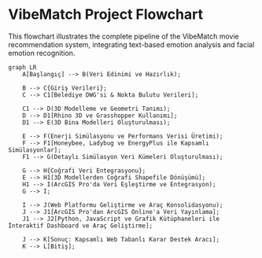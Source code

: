 # VibeMatch Project Flowchart

This flowchart illustrates the complete pipeline of the VibeMatch movie recommendation system, integrating text-based emotion analysis and facial emotion recognition.

```mermaid
graph LR
    A[Başlangıç] --> B(Veri Edinimi ve Hazırlık);

    B --> C{Giriş Verileri};
    C --> C1[Belediye DWG'si & Nokta Bulutu Verileri];

    C1 --> D(3D Modelleme ve Geometri Tanımı);
    D --> D1[Rhino 3D ve Grasshopper Kullanımı];
    D1 --> E(3D Bina Modelleri Oluşturulması);

    E --> F(Enerji Simülasyonu ve Performans Verisi Üretimi);
    F --> F1[Honeybee, Ladybug ve EnergyPlus ile Kapsamlı Simülasyonlar];
    F1 --> G(Detaylı Simülasyon Veri Kümeleri Oluşturulması);

    G --> H{Coğrafi Veri Entegrasyonu};
    E --> H1[3D Modellerden Coğrafi Shapefile Dönüşümü];
    H1 --> I(ArcGIS Pro'da Veri Eşleştirme ve Entegrasyon);
    G --> I;

    I --> J(Web Platformu Geliştirme ve Araç Konsolidasyonu);
    J --> J1[ArcGIS Pro'dan ArcGIS Online'a Veri Yayınlama];
    J1 --> J2[Python, JavaScript ve Grafik Kütüphaneleri ile İnteraktif Dashboard ve Araç Geliştirme];

    J --> K[Sonuç: Kapsamlı Web Tabanlı Karar Destek Aracı];
    K --> L[Bitiş];
